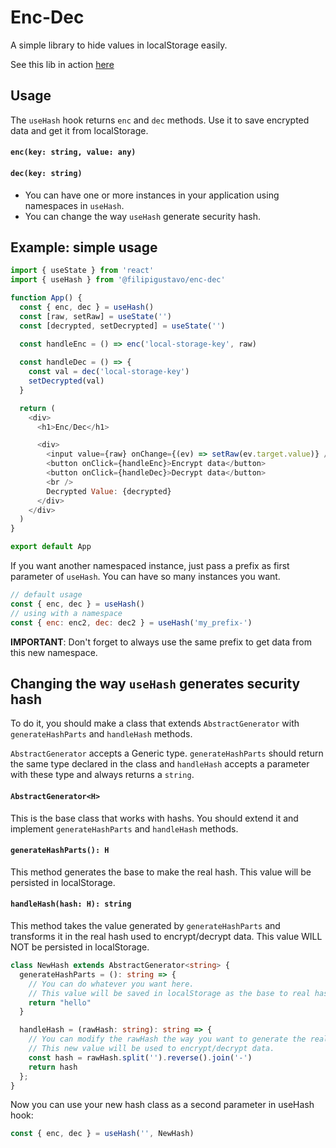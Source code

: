 # Enc-Dec

A simple library to hide values in localStorage easily.

See this lib in action [here](https://filipigustavo.github.io/enc-dec/)

## Usage

The `useHash` hook returns `enc` and `dec` methods. Use it to save encrypted data and get it from localStorage.

#### `enc(key: string, value: any)`

#### `dec(key: string)`

- You can have one or more instances in your application using namespaces in `useHash`.
- You can change the way `useHash` generate security hash.


## Example: simple usage

```js
import { useState } from 'react'
import { useHash } from '@filipigustavo/enc-dec'

function App() {
  const { enc, dec } = useHash()
  const [raw, setRaw] = useState('')
  const [decrypted, setDecrypted] = useState('')
  
  const handleEnc = () => enc('local-storage-key', raw)

  const handleDec = () => {
    const val = dec('local-storage-key')
    setDecrypted(val)
  }

  return (
    <div>
      <h1>Enc/Dec</h1>

      <div>
        <input value={raw} onChange={(ev) => setRaw(ev.target.value)} />
        <button onClick={handleEnc}>Encrypt data</button>
        <button onClick={handleDec}>Decrypt data</button>
        <br />
        Decrypted Value: {decrypted}
      </div>
    </div>
  )
}

export default App
```

If you want another namespaced instance, just pass a prefix as first parameter of `useHash`. You can have so many instances you want.

```js
// default usage
const { enc, dec } = useHash()
// using with a namespace
const { enc: enc2, dec: dec2 } = useHash('my_prefix-')
```

**IMPORTANT**: Don't forget to always use the same prefix to get data from this new namespace.

## Changing the way `useHash` generates security hash

To do it, you should make a class that extends `AbstractGenerator` with `generateHashParts` and `handleHash` methods.

`AbstractGenerator` accepts a Generic type. `generateHashParts` should return the same type declared in the class and `handleHash` accepts a parameter with these type and always returns a `string`.

#### `AbstractGenerator<H>`

This is the base class that works with hashs. You should extend it and implement `generateHashParts` and `handleHash` methods.

#### `generateHashParts(): H`

This method generates the base to make the real hash. This value will be persisted in localStorage.

#### `handleHash(hash: H): string`

This method takes the value generated by `generateHashParts` and transforms it in the real hash used to encrypt/decrypt data. This value WILL NOT be persisted in localStorage.

```ts
class NewHash extends AbstractGenerator<string> {
  generateHashParts = (): string => {
    // You can do whatever you want here.
    // This value will be saved in localStorage as the base to real hash.
    return "hello"
  }

  handleHash = (rawHash: string): string => {
    // You can modify the rawHash the way you want to generate the real hash.
    // This new value will be used to encrypt/decrypt data.
    const hash = rawHash.split('').reverse().join('-')
    return hash
  };
}
```

Now you can use your new hash class as a second parameter in useHash hook:

```ts
const { enc, dec } = useHash('', NewHash)
```